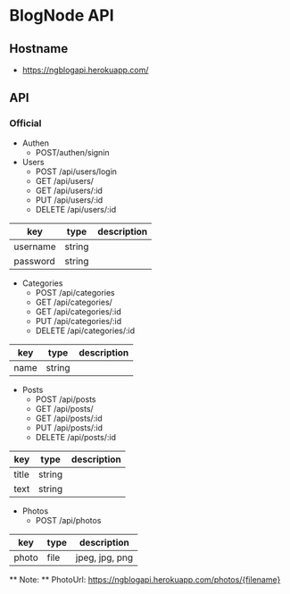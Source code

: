 # BlogNode API
## Hostname
* https://ngblogapi.herokuapp.com/
## API
### Official
* Authen
  * POST/authen/signin
* Users
  * POST /api/users/login
  * GET /api/users/
  * GET /api/users/:id
  * PUT /api/users/:id
  * DELETE /api/users/:id
  
| key |	type | description |
| --- | --- | --- |
| username | string |  |
| password | string |  |

* Categories
  * POST /api/categories
  * GET /api/categories/
  * GET /api/categories/:id
  * PUT /api/categories/:id
  * DELETE /api/categories/:id
  
| key |	type | description |
| --- | --- | --- |
| name | string |  |


* Posts
  * POST /api/posts
  * GET /api/posts/
  * GET /api/posts/:id
  * PUT /api/posts/:id
  * DELETE /api/posts/:id
  
| key |	type | description |
| --- | --- | --- |
| title | string |  |
| text | string |  |

* Photos
  * POST /api/photos
 
| key |	type | description |
| --- | --- | --- |
| photo | file | jpeg, jpg, png |

** Note: ** PhotoUrl: https://ngblogapi.herokuapp.com/photos/{filename}
